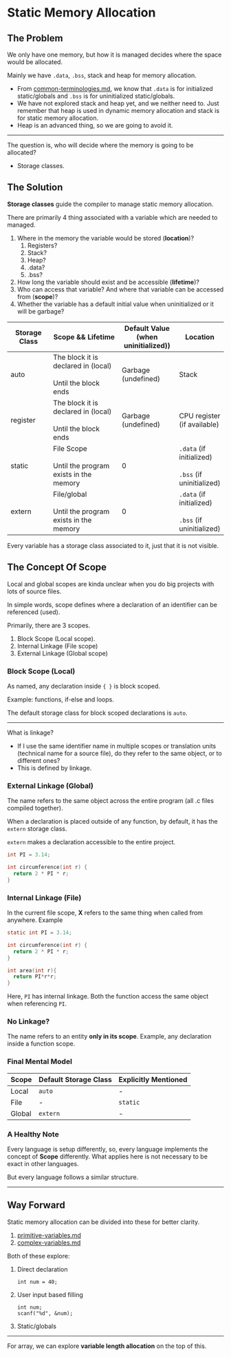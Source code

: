 # Static Memory Allocation

## The Problem

We only have one memory, but how it is managed decides where the space would be allocated.

Mainly we have `.data`, `.bss`, stack and heap for memory allocation.

* From [common-terminologies.md](../common-terminologies.md "mention"), we know that `.data` is for initialized static/globals and `.bss` is for uninitialized static/globals.
* We have not explored stack and heap yet, and we neither need to. Just remember that heap is used in dynamic memory allocation and stack is for static memory allocation.
* Heap is an advanced thing, so we are going to avoid it.

***

The question is, who will decide where the memory is going to be allocated?

* Storage classes.

## The Solution

**Storage classes** guide the compiler to manage static memory allocation.

There are primarily 4 thing associated with a variable which are needed to managed.

1. Where in the memory the variable would be stored (**location**)?
   1. Registers?
   2. Stack?
   3. Heap?
   4. .data?
   5. .bss?
2. How long the variable should exist and be accessible (**lifetime**)?
3. Who can access that variable? And where that variable can be accessed from (**scope**)?
4. Whether the variable has a default initial value when uninitialized or it will be garbage?

<table><thead><tr><th width="123">Storage Class</th><th width="266">Scope &#x26;&#x26; Lifetime</th><th width="135">Default Value (when uninitialized))</th><th>Location</th></tr></thead><tbody><tr><td>auto</td><td>The block it is declared in (local)<br><br>Until the block ends</td><td>Garbage (undefined)</td><td>Stack</td></tr><tr><td>register</td><td>The block it is declared in (local)<br><br>Until the block ends</td><td>Garbage (undefined)</td><td>CPU register (if available)</td></tr><tr><td>static</td><td>File Scope<br><br>Until the program exists in the memory</td><td>0</td><td><code>.data</code> (if initialized)<br><br><code>.bss</code> (if uninitialized)</td></tr><tr><td>extern</td><td>File/global<br><br>Until the program exists in the memory</td><td>0</td><td><code>.data</code> (if initialized)<br><br><code>.bss</code> (if uninitialized)</td></tr></tbody></table>

Every variable has a storage class associated to it, just that it is not visible.

## The Concept Of Scope

Local and global scopes are kinda unclear when you do big projects with lots of source files.

In simple words, scope defines where a declaration of an identifier can be referenced (used).

Primarily, there are 3 scopes.

1. Block Scope (Local scope).
2. Internal Linkage (File scope)
3. External Linkage (Global scope)

### Block Scope (Local)

As named, any declaration inside `{ }` is block scoped.

Example: functions, if-else and loops.

The default storage class for block scoped declarations is `auto`.

***

What is linkage?

* If I use the same identifier name in multiple scopes or translation units (technical name for a source file), do they refer to the same object, or to different ones?
* This is defined by linkage.

### External Linkage (Global)

The name refers to the same object across the entire program (all .c files compiled together).

When a declaration is placed outside of any function, by default, it has the `extern` storage class.

`extern` makes a declaration accessible to the entire project.

```c
int PI = 3.14;

int circumference(int r) {
  return 2 * PI * r;
}
```

### Internal Linkage (File)

In the current file scope, **X** refers to the same thing when called from anywhere. Example

```c
static int PI = 3.14;

int circumference(int r) {
  return 2 * PI * r;
}

int area(int r){
  return PI*r*r;
}
```

Here, `PI` has internal linkage. Both the function access the same object when referencing `PI`.

### No Linkage?

The name refers to an entity **only in its scope**. Example, any declaration inside a function scope.

### Final Mental Model

| Scope  | Default Storage Class | Explicitly Mentioned |
| ------ | --------------------- | -------------------- |
| Local  | `auto`                | -                    |
| File   | -                     | `static`             |
| Global | `extern`              | -                    |

### A Healthy Note

Every language is setup differently, so, every language implements the concept of **Scope** differently. What applies here is not necessary to be exact in other languages.

But every language follows a similar structure.

***

## Way Forward

Static memory allocation can be divided into these for better clarity.

1. [primitive-variables.md](primitive-variables.md "mention")
2. [complex-variables.md](complex-variables.md "mention")

Both of these explore:

1.  Direct declaration

    ```
    int num = 40;
    ```
2.  User input based filling

    ```
    int num;
    scanf("%d", &num);
    ```
3. Static/globals

***

For array, we can explore **variable length allocation** on the top of this.
